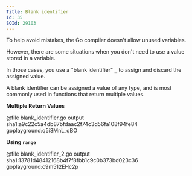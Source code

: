 ```yaml
---
Title: Blank identifier
Id: 35
SOId: 29103
---
```

To help avoid mistakes, the Go compiler doesn't allow unused variables.

However, there are some situations when you don't need to use a value stored in a variable.

In those cases, you use a "blank identifier" `_` to assign and discard the assigned value.

A blank identifier can be assigned a value of any type, and is most commonly used in functions that return multiple values.

**Multiple Return Values**

@file blank_identifier.go output sha1:a9c22c5a4db87bfdaac2f74c3d56fa108f94fe84 goplayground:q5i3MnL_qBO

**Using `range`**

@file blank_identifier_2.go output sha1:13781d48412168b4f7f8fbb1c9c0b373bd023c36 goplayground:c9m512EHc2p

